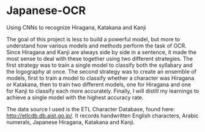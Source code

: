 # Japanese-OCR
Using CNNs to recognize Hiragana, Katakana and Kanji

The goal of this project is less to build a powerful model, but more to understand how various models and methods perform the task of OCR. Since Hiragana and Kanji are always side by side in a sentence, it made the most sense to deal with these together using two different strategies. The first strategy was to train a single model to
classify both the syllabary and the logography at once. The second strategy was to create an ensemble of models, first to train a model to classify whether a character was Hiragana or Katakana, then to train two different models, one for Hiragana and one for Kanji to classify each more accurately. Finally, I will distill my learnings to achieve a single model with the highest accuracy rate.

The data source I used is the ETL Character Database, found here: http://etlcdb.db.aist.go.jp/. It records handwritten English characters, Arabic numerals, Japanese Hiragana, Katakana and Kanji.
